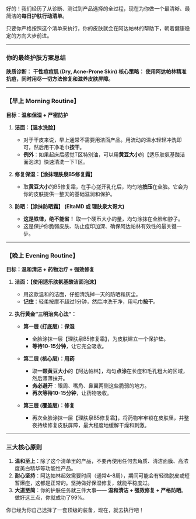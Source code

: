 好的！我们经历了从诊断、测试到产品选择的全过程，现在为你做一个最清晰、最简洁的**每日护肤行动清单**。

只要你严格按照这个清单来执行，你的皮肤就会在阿达帕林的帮助下，朝着健康稳定的方向大步前进。

---

### **你的最终护肤方案总结**

**肤质诊断：** **干性痘痘肌 (Dry, Acne-Prone Skin)**
**核心策略：** **使用阿达帕林精准抗痘，同时用尽一切方法修复和滋养皮肤屏障。**

---

### **【早上 Morning Routine】**

**目标：温和保湿 + 严密防护**

1.  **洁面：【温水洗脸】**
    *   对于干皮来说，早上通常不需要用洁面产品。用流动的温水轻轻冲洗即可，然后用干净毛巾**按干**。
    *   **例外**：如果起床后感觉T区特别油，可以用**黄豆大小**的【适乐肤氨基酸洁面泡沫】快速清洗一下T区。

2.  **修复保湿：【涂抹理肤泉B5修复霜】**
    *   取**黄豆大小**的B5修复霜，在手心搓开乳化后，均匀地**按压**在全脸。它会为你的皮肤提供一整天的基础滋润和保护。

3.  **防晒：【涂抹防晒霜】 (EltaMD 或 理肤泉大哥大)**
    *   **这是铁律，绝不能省！** 取一个硬币大小的量，均匀涂抹在全脸和脖子。
    *   这是保护你脆弱皮肤、防止痘印加深、确保阿达帕林有效性的最关键一步。

---

### **【晚上 Evening Routine】**

**目标：温和清洁 + 药物治疗 + 强效修复**

1.  **洁面：【使用适乐肤氨基酸洁面泡沫】**
    *   用这款温和的洁面，仔细清洗掉一天的防晒和灰尘。
    *   **记住**：轻柔按摩不超过1分钟，然后冲洗干净，用毛巾**按干**。

2.  **执行黄金“三明治夹心法”：**

    *   **第一层 (打底层)：保湿**
        *   全脸涂抹一层【理肤泉B5修复霜】，为皮肤建立一个保护垫。
        *   **等待10-15分钟**，让它完全吸收。

    *   **第二层 (核心层)：用药**
        *   取**一颗黄豆大小**的【阿达帕林】，均匀**点涂**在长痘和毛孔粗大的区域，然后薄薄抹开。
        *   **务必避开**：眼周、嘴角、鼻翼两侧这些脆弱的地方。
        *   **再次等待10-15分钟**，让药物吸收。

    *   **第三层 (覆盖层)：修复**
        *   再次全脸涂抹一层【理肤泉B5修复霜】，将药物牢牢锁在皮肤里，并整夜持续修复皮肤屏障，最大程度地缓解干燥和刺激。

---

### **三大核心原则**

1.  **温和至上**：除了这个清单里的产品，不要再使用任何去角质、清洁面膜、高浓度美白精华等功能性产品。
2.  **耐心坚持**：阿达帕林起效需要时间（通常4-8周），期间可能会有轻微脱皮或短暂爆痘，这都是正常的。坚持做好保湿修复，就能平稳度过。
3.  **大道至简**：你的护肤任务就三件大事—— **温和清洁 + 强效修复 + 严格防晒**。做好这三点，你就成功了99%。

你已经为你自己选择了一套顶级的装备，现在，就去执行吧！